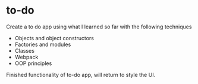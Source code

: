 # to-do
Create a to do app using what I learned so far with the following techniques

- Objects and object constructors
- Factories and modules
- Classes
- Webpack
- OOP principles

Finished functionality of to-do app, will return to style the UI.
